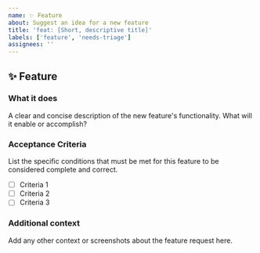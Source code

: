 ```yaml
---
name: ✨ Feature
about: Suggest an idea for a new feature
title: 'feat: [Short, descriptive title]'
labels: ['feature', 'needs-triage']
assignees: ''
---
```


## ✨ Feature

### What it does
A clear and concise description of the new feature's functionality. What will it enable or accomplish?

### Acceptance Criteria
List the specific conditions that must be met for this feature to be considered complete and correct.
- [ ] Criteria 1
- [ ] Criteria 2
- [ ] Criteria 3

### Additional context
Add any other context or screenshots about the feature request here.